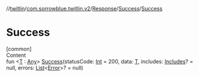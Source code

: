 //[twitlin](../../../index.md)/[com.sorrowblue.twitlin.v2](../../index.md)/[Response](../index.md)/[Success](index.md)/[Success](-success.md)



# Success  
[common]  
Content  
fun <[T](index.md) : [Any](https://kotlinlang.org/api/latest/jvm/stdlib/kotlin/-any/index.html)> [Success](-success.md)(statusCode: [Int](https://kotlinlang.org/api/latest/jvm/stdlib/kotlin/-int/index.html) = 200, data: [T](index.md), includes: [Includes](../../-includes/index.md)? = null, errors: [List](https://kotlinlang.org/api/latest/jvm/stdlib/kotlin.collections/-list/index.html)<[Error](../../-error/index.md)>? = null)  



